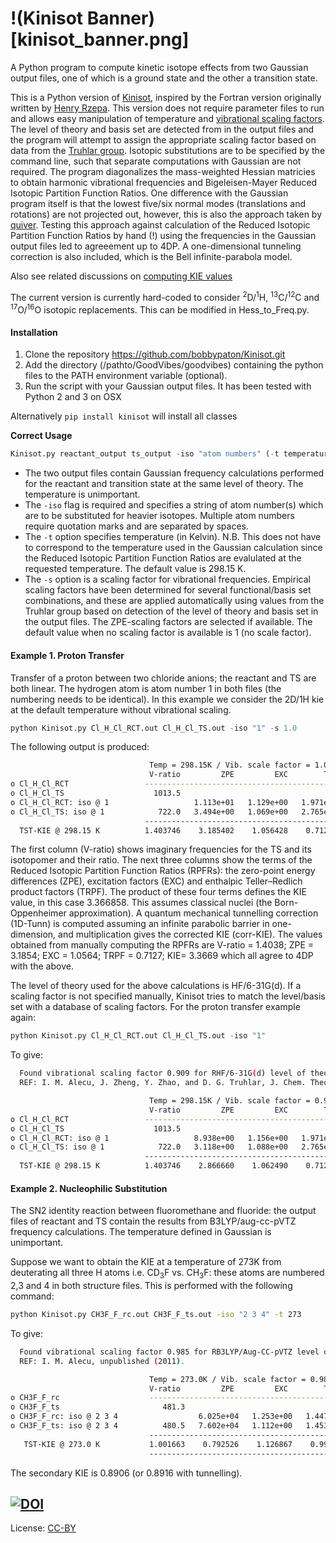 !(Kinisot Banner)[kinisot_banner.png]
======

A Python program to compute kinetic isotope effects from two Gaussian output files, one of which is a ground state and the other a transition state.

This is a Python version of [Kinisot](http://dx.doi.org/10.5281/zenodo.19272), inspired by the Fortran version originally written by [Henry Rzepa](https://en.wikipedia.org/wiki/Henry_Rzepa). This version does not require parameter files to run and allows easy manipulation of temperature and [vibrational scaling factors](http://t1.chem.umn.edu/freqscale/index.html). The level of theory and basis set are detected from in the output files and the program will attempt to assign the appropriate scaling factor based on data from the [Truhlar group](https://t1.chem.umn.edu/freqscale/index.html). Isotopic substitutions are to be specified by the command line, such that separate computations with Gaussian are not required. The program diagonalizes the mass-weighted Hessian matricies to obtain harmonic vibrational frequencies and Bigeleisen-Mayer Reduced Isotopic Partition Function Ratios. One difference with the Gaussian program itself is that the lowest five/six normal modes (translations and rotations) are not projected out, however, this is also the approach taken by [quiver](https://github.com/ekwan/quiver). Testing  this approach against calculation of the Reduced Isotopic Partition Function Ratios by hand (!) using the frequencies in the Gaussian output files led to agreeement up to 4DP. A one-dimensional tunneling correction is also included, which is the Bell infinite-parabola model.

Also see related discussions on [computing KIE values](http://www.ch.imperial.ac.uk/rzepa/blog/?p=14327)

The current version is currently hard-coded to consider <sup>2</sup>D/<sup>1</sup>H, <sup>13</sup>C/<sup>12</sup>C and <sup>17</sup>O/<sup>16</sup>O isotopic replacements. This can be modified in Hess_to_Freq.py. 

#### Installation
1. Clone the repository https://github.com/bobbypaton/Kinisot.git
2. Add the directory (/pathto/GoodVibes/goodvibes) containing the python files to the PATH environment variable (optional). 
3. Run the script with your Gaussian output files. It has been tested with Python 2 and 3 on OSX

Alternatively `pip install kinisot` will install all classes

**Correct Usage**

```python
Kinisot.py reactant_output ts_output -iso "atom numbers" (-t temperature) (-s scalefactor)  
```
*	The two output files contain Gaussian frequency calculations performed for the reactant and transition state at the same level of theory. The temperature is unimportant.
*	The `-iso` flag is required and specifies a string of atom number(s) which are to be substituted for heavier isotopes. Multiple atom numbers require quotation marks and are separated by spaces.
*	The `-t` option specifies temperature (in Kelvin). N.B. This does not have to correspond to the temperature used in the Gaussian calculation since the Reduced Isotopic Partition Function Ratios are evalulated at the requested temperature. The default value is 298.15 K.
*	The `-s` option is a scaling factor for vibrational frequencies. Empirical scaling factors have been determined for several functional/basis set combinations, and these are applied automatically using values from the Truhlar group based on detection of the level of theory and basis set in the output files. The ZPE-scaling factors are selected if available. The default value when no scaling factor is available is 1 (no scale factor).

#### Example 1. Proton Transfer
Transfer of a proton between two chloride anions; the reactant and TS are both linear. The hydrogen atom is atom number 1 in both files (the numbering needs to be identical). In this example we consider the 2D/1H kie at the default temperature without vibrational scaling.

```python
python Kinisot.py Cl_H_Cl_RCT.out Cl_H_Cl_TS.out -iso "1" -s 1.0
```

The following output is produced:

```bash
                               Temp = 298.15K / Vib. scale factor = 1.0 
                               V-ratio         ZPE         EXC        TRPF         KIE     1D-tunn    corr-KIE 
o Cl_H_Cl_RCT                 --------------------------------------------------------------------------------
o Cl_H_Cl_TS                    1013.5 
o Cl_H_Cl_RCT: iso @ 1                   1.113e+01   1.129e+00   1.971e+00 
o Cl_H_Cl_TS: iso @ 1            722.0   3.494e+00   1.069e+00   2.765e+00 
                              -------------------------------------------------------------------------------- 
  TST-KIE @ 298.15 K          1.403746    3.185402    1.056428    0.712742    3.366858    2.156937    7.262101 
```

The first column (V-ratio) shows imaginary frequencies for the TS and its isotopomer and their ratio. The next three columns show the terms of the Reduced Isotopic Partition Function Ratios (RPFRs): the zero-point energy differences (ZPE), excitation factors (EXC) and enthalpic Teller–Redlich product factors (TRPF). The product of these four terms defines the KIE value, in this case 3.366858. This assumes classical nuclei (the Born-Oppenheimer approximation). A quantum mechanical tunnelling correction (1D-Tunn) is computed assuming an infinite parabolic barrier in one-dimension, and multiplication gives the corrected KIE (corr-KIE). The values obtained from manually computing the RPFRs are V-ratio = 1.4038; ZPE = 3.1854; EXC = 1.0564; TRPF =	0.7127; KIE=	3.3669 which all agree to 4DP with the above.

The level of theory used for the above calculations is HF/6-31G(d). If a scaling factor is not specified manually, Kinisot tries to match the level/basis set with a database of scaling factors. For the proton transfer example again:  

```python
python Kinisot.py Cl_H_Cl_RCT.out Cl_H_Cl_TS.out -iso "1"
```

To give:

```bash
  Found vibrational scaling factor 0.909 for RHF/6-31G(d) level of theory 
  REF: I. M. Alecu, J. Zheng, Y. Zhao, and D. G. Truhlar, J. Chem. Theory Comput. 6, 2872-2887 (2010). 

                               Temp = 298.15K / Vib. scale factor = 0.909 
                               V-ratio         ZPE         EXC        TRPF         KIE     1D-tunn    corr-KIE 
o Cl_H_Cl_RCT                 --------------------------------------------------------------------------------
o Cl_H_Cl_TS                    1013.5 
o Cl_H_Cl_RCT: iso @ 1                   8.938e+00   1.156e+00   1.971e+00  
o Cl_H_Cl_TS: iso @ 1            722.0   3.118e+00   1.088e+00   2.765e+00
                              -------------------------------------------------------------------------------- 
  TST-KIE @ 298.15 K          1.403746    2.866660    1.062490    0.712742    3.047348    2.156937    6.572937  
```

#### Example 2. Nucleophilic Substitution
The SN2 identity reaction between fluoromethane and fluoride: the output files of reactant and TS contain the results from B3LYP/aug-cc-pVTZ frequency calculations. The temperature defined in Gaussian is unimportant.

Suppose we want to obtain the KIE at a temperature of 273K from deuterating all three H atoms i.e. CD<sub>3</sub>F vs. CH<sub>3</sub>F: these atoms are numbered 2,3 and 4 in both structure files. This is performed with the following command:

```bash
python Kinisot.py CH3F_F_rc.out CH3F_F_ts.out -iso "2 3 4" -t 273
```

To give:

```bash  
  Found vibrational scaling factor 0.985 for RB3LYP/Aug-CC-pVTZ level of theory 
  REF: I. M. Alecu, unpublished (2011). 

                               Temp = 273.0K / Vib. scale factor = 0.985 
                               V-ratio         ZPE         EXC        TRPF         KIE     1D-tunn    corr-KIE 
o CH3F_F_rc                    --------------------------------------------------------------------------------
o CH3F_F_ts                       481.3 
o CH3F_F_rc: iso @ 2 3 4                  6.025e+04   1.253e+00   1.447e+01 
o CH3F_F_ts: iso @ 2 3 4          480.5   7.602e+04   1.112e+00   1.453e+01 
                               -------------------------------------------------------------------------------- 
   TST-KIE @ 273.0 K           1.001663    0.792526    1.126867    0.995606    0.890626    1.001003    0.891519 
                               --------------------------------------------------------------------------------
```

The secondary KIE is 0.8906 (or 0.8916 with tunnelling). 

[![DOI](https://zenodo.org/badge/16266/bobbypaton/Kinisot.svg)](https://zenodo.org/badge/latestdoi/16266/bobbypaton/Kinisot)
---
License: [CC-BY](https://creativecommons.org/licenses/by/3.0/)
